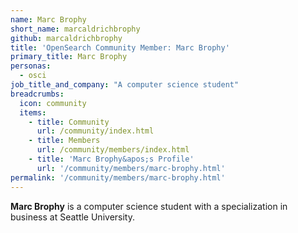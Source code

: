 ```yaml
---
name: Marc Brophy
short_name: marcaldrichbrophy
github: marcaldrichbrophy
title: 'OpenSearch Community Member: Marc Brophy'
primary_title: Marc Brophy
personas:
  - osci
job_title_and_company: "A computer science student"
breadcrumbs:
  icon: community
  items:
    - title: Community
      url: /community/index.html
    - title: Members
      url: /community/members/index.html
    - title: 'Marc Brophy&apos;s Profile'
      url: '/community/members/marc-brophy.html'
permalink: '/community/members/marc-brophy.html'
---
```


**Marc Brophy** is a computer science student with a specialization in business at Seattle University.